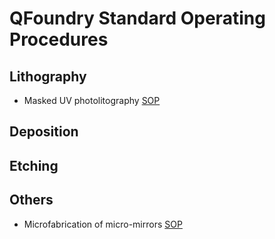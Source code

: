 # QFoundry Standard Operating Procedures

## Lithography
- Masked UV photolitography [SOP](https://github.com/tii-qfoundry/SOP/blob/main/mask_uvlitho.md)

## Deposition

## Etching

## Others
- Microfabrication of micro-mirrors [SOP](https://github.com/tii-qfoundry/SOP/blob/main/micro-mirrors.md)
